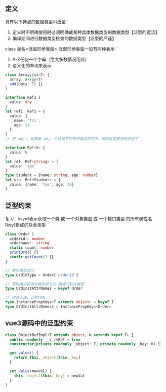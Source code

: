 ## 定义

具有以下特点的数据类型叫泛型：

1. 定义时不明确使用时必须明确成某种具体数据类型的数据类型【泛型的宽泛】
2. 编译期间进行数据类型检查的数据类型【泛型的严谨】

class 类名<泛型形参类型>  泛型形参类型一般有两种表示：
1. A-Z任何一个字母（绝大多数情况用此）
2. 语义化的单词来表示

```ts
class ArrayList<T> {
  array: Array<T>
  add(data: T) {}
}

interface Ref1 {
  value: any
}
let ref1: Ref1 = {
  value: {
    name: 'fri',
    age: 24
  }
}
// 用`any`，如果是 obj，后续拿不到任何类型和方法。这时就需要用到泛型了

interface Ref<V> {
  value: V
}
let ref: Ref<string> = {
  value: 'abc'
}
type Student = {name: string, age: number}
let stu: Ref<Student> = {
  value: {name: 'fys', age: 30}
}
```

## 泛型约束

复习：`keyof`表示获取一个类 或 一个对象类型 或 一个接口类型 的所有属性名[key]组成的联合类型

```ts
class Order {
  orderid!: number
  ordername!: string
  static count: number
  printOrd() {}
  static getCount() {}
}

// 索引类型访问
type OrdIdType = Order['orderid']

// 获取类中实例的属性和方法 组成的联合类型
type OrdInstAttrNames = keyof Order

// 改造上述，泛型约束
type InstancePropKeys<T extends object> = keyof T
type OrdInstAttrNames2 = InstancePropKeys<Order>
```

## vue3源码中的泛型约束

```ts
class ObjectRefImpl<T extends object, K extends keyof T> {
  public readonly __v_isRef = true
  constructor(private readonly _object: T, private readonly _key: K) {}

  get value() {
    return this._object[this._key]
  }

  set value(newVal) {
    this._object[this._key] = newVal
  }
}
```
